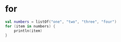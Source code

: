 # for

```kotlin
val numbers = listOf("one", "two", "three", "four")
for (item in numbers) {
    println(item)
}
```
